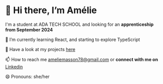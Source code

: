 
# 👋 Hi there, I’m Amélie

I'm a student at ADA TECH SCHOOL and looking for an **apprenticeship from September 2024**

🌱 I’m currently learning React, and starting to explore TypeScript

📁 Have a look at my projects [here](https://github.com/AmelieMariaM?tab=repositories)

📫 How to reach me ameliemasson78@gmail.com or **connect with me on** [Linkedin](www.linkedin.com/in/amélie-masson-06270999)

😄 Pronouns: she/her

<!---
AmelieMariaM/AmelieMariaM is a ✨ special ✨ repository because its `README.md` (this file) appears on your GitHub profile.
You can click the Preview link to take a look at your changes.
--->
